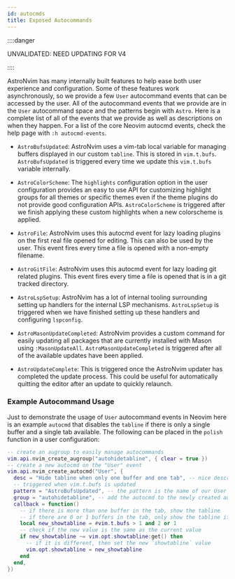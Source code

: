 ```yaml
---
id: autocmds
title: Exposed Autocommands
---
```


::::danger

UNVALIDATED: NEED UPDATING FOR V4

::::

AstroNvim has many internally built features to help ease both user experience
and configuration. Some of these features work asynchronously, so we provide a
few `User` autocommand events that can be accessed by the user. All of the
autocommand events that we provide are in the `User` autocommand space and the
patterns begin with `Astro`. Here is a complete list of all of the events that
we provide as well as descriptions on when they happen. For a list of the core
Neovim autocmd events, check the help page with `:h autocmd-events`.

- `AstroBufsUpdated`: AstroNvim uses a vim-tab local variable for managing
  buffers displayed in our custom `tabline`. This is stored in `vim.t.bufs`.
  `AstroBufsUpdated` is triggered every time we update this `vim.t.bufs`
  variable internally.

- `AstroColorScheme`: The `highlights` configuration option in the user
  configuration provides an easy to use API for customizing highlight groups
  for all themes or specific themes even if the theme plugins do not provide
  good configuration APIs. `AstroColorScheme` is triggered after we finish
  applying these custom highlights when a new colorscheme is applied.

- `AstroFile`: AstroNvim uses this autocmd event for lazy loading plugins
  on the first real file opened for editing. This can also be used by the user.
  This event fires every time a file is opened with a non-empty filename.

- `AstroGitFile`: AstroNvim uses this autocmd event for lazy loading git related
  plugins. This event fires every time a file is opened that is in a git tracked
  directory.

- `AstroLspSetup`: AstroNvim has a lot of internal tooling surrounding setting
  up handlers for the internal LSP mechanisms. `AstroLspSetup` is triggered when
  we have finished setting up these handlers and configuring `lspconfig`.

- `AstroMasonUpdateCompleted`: AstroNvim provides a custom command for easily
  updating all packages that are currently installed with Mason using
  `:MasonUpdateAll`. `AstroMasonUpdateCompleted` is triggered after all of the
  available updates have been applied.

- `AstroUpdateComplete`: This is triggered once the AstroNvim updater has
  completed the update process. This could be useful for automatically quitting
  the editor after an update to quickly relaunch.

### Example Autocommand Usage

Just to demonstrate the usage of `User` autocommand events in Neovim here is an
example `autocmd` that disables the `tabline` if there is only a single buffer
and a single tab available. The following can be placed in the `polish`
function in a user configuration:

```lua
-- create an augroup to easily manage autocommands
vim.api.nvim_create_augroup("autohidetabline", { clear = true })
-- create a new autocmd on the "User" event
vim.api.nvim_create_autocmd("User", {
  desc = "Hide tabline when only one buffer and one tab", -- nice description
  -- triggered when vim.t.bufs is updated
  pattern = "AstroBufsUpdated", -- the pattern is the name of our User autocommand events
  group = "autohidetabline", -- add the autocmd to the newly created augroup
  callback = function()
    -- if there is more than one buffer in the tab, show the tabline
    -- if there are 0 or 1 buffers in the tab, only show the tabline if there is more than one vim tab
    local new_showtabline = #vim.t.bufs > 1 and 2 or 1
    -- check if the new value is the same as the current value
    if new_showtabline ~= vim.opt.showtabline:get() then
      -- if it is different, then set the new `showtabline` value
      vim.opt.showtabline = new_showtabline
    end
  end,
})
```
